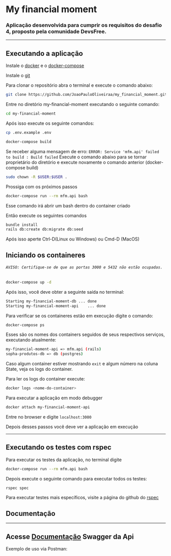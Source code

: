 # My financial moment

### Aplicação desenvolvida para cumprir os requisitos do desafio 4, proposto pela comunidade DevsFree.

---
## Executando a aplicação

Instale o [docker](https://docs.docker.com/get-docker/) e o [docker-compose](https://docs.docker.com/compose/install/)

Instale o [git](https://git-scm.com/book/en/v2/Getting-Started-Installing-Git)

Para clonar o repositório abra o terminal e execute o comando abaixo:

```bash
git clone https://github.com/JoaoPauloOliveiraa/my_financial_moment.git
```
Entre no diretório my-financial-moment executando o seguinte comando:

```bash
cd my-financial-moment
```

Após isso execute os seguinte comandos:

```bash
cp .env.example .env
```

```bash
docker-compose build
```

Se receber alguma mensagem de erro: `ERROR: Service 'mfm.api' failed to build : Build failed`
Execute o comando abaixo para se tornar proprietário do diretório e execute novamente o comando anterior (docker-compose build)

```bash
sudo chown -R $USER:$USER .
```

Prossiga com os próximos passos

```bash
docker-compose run --rm mfm.api bash
```
Esse comando irá abrir um bash dentro do container criado

Então execute os seguintes comandos

```bash
bundle install
rails db:create db:migrate db:seed
```

Após isso aperte Ctrl-D(Linux ou Windows) ou Cmd-D (MacOS)

## Iniciando os containeres
###### `AVISO: Certifique-se de que as portas 3000 e 5432 não estão ocupadas.`

```bash
docker-compose up -d
```

Após isso, você deve obter a seguinte saída no terminal:
```bash
Starting my-financial-moment-db ... done
Starting my-financial-moment-api    ... done
```

Para verificar se os containeres estão em execução digite o comando:

```bash
docker-compose ps
```
Esses são os nomes dos containers seguidos de seus respectivos serviços, executando atualmente:

```bash
my-financial-moment-api => mfm.api (rails)
sopha-produtos-db => db (postgres)
```

Caso algum container estiver mostrando `exit` e algum número na coluna State, veja os logs do container.

Para ler os logs do container execute:

```bash
docker logs <nome-do-container>
```

Para executar a aplicação em modo debugger

```bash
docker attach my-financial-moment-api
```

Entre no browser e digite `localhost:3000`

Depois desses passos você deve ver a aplicação em execução


---
## Executando os testes com rspec

Para executar os testes da aplicação, no terminal digite

```bash
docker-compose run --rm mfm.api bash
```
Depois execute o seguinte comando para executar todos os testes:

```bash
rspec spec 
```

Para executar testes mais específicos, visite a página do github do [rspec](https://github.com/rspec/rspec-rails)

## Documentação 
---
Acesse [Documentação](https://app.swaggerhub.com/apis-docs/jpoliveiraa/MyFinancialMoment/1.0.0#/) Swagger da Api 
---
Exemplo de uso via Postman:

